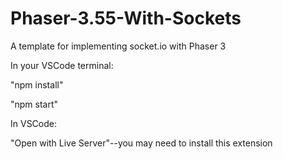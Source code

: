 # Phaser-3.55-With-Sockets
A template for implementing socket.io with Phaser 3

In your VSCode terminal:

"npm install"

"npm start"


In VSCode:

"Open with Live Server"--you may need to install this extension
